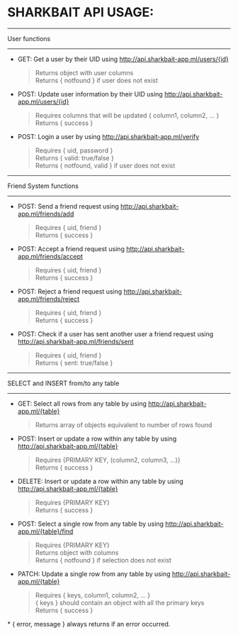 # SHARKBAIT API USAGE:

******************
User functions 
******************

- GET:   Get a user by their UID using http://api.sharkbait-app.ml/users/{id}
    > Returns object with user columns  
    > Returns { notfound } if user does not exist  
- POST:  Update user information by their UID using http://api.sharkbait-app.ml/users/{id}
    > Requires columns that will be updated { column1, column2, ... }  
    > Returns { success }
- POST:  Login a user by using http://api.sharkbait-app.ml/verify
    > Requires { uid, password }  
    > Returns { valid: true/false }  
    > Returns { notfound, valid } if user does not exist

**************************
Friend System functions 
**************************

- POST: Send a friend request using http://api.sharkbait-app.ml/friends/add
    > Requires { uid, friend }  
    > Returns { success }
- POST: Accept a friend request using http://api.sharkbait-app.ml/friends/accept
    > Requires { uid, friend }  
    > Returns { success }
- POST: Reject a friend request using http://api.sharkbait-app.ml/friends/reject
    > Requires { uid, friend }  
    > Returns { success }
- POST: Check if a user has sent another user a friend request using http://api.sharkbait-app.ml/friends/sent
    > Requires { uid, friend }  
    > Returns { sent: true/false }

**************************************
SELECT and INSERT from/to any table 
**************************************

- GET:     Select all rows from any table by using http://api.sharkbait-app.ml/{table}
    > Returns array of objects equivalent to number of rows found
- POST:    Insert or update a row within any table by using http://api.sharkbait-app.ml/{table}
    > Requires {PRIMARY KEY, (column2, column3, ...)}  
    > Returns { success }
- DELETE:  Insert or update a row within any table by using http://api.sharkbait-app.ml/{table}
    > Requires {PRIMARY KEY}  
    > Returns { success }
- POST:    Select a single row from any table by using http://api.sharkbait-app.ml/{table}/find
    > Requires {PRIMARY KEY}  
    > Returns object with columns  
    > Returns { notfound } if selection does not exist
- PATCH:   Update a single row from any table by using http://api.sharkbait-app.ml/{table}
    > Requires { keys, column1, column2, ... }  
    > { keys } should contain an object with all the primary keys  
    > Returns { success }


\* { error, message } always returns if an error occurred.